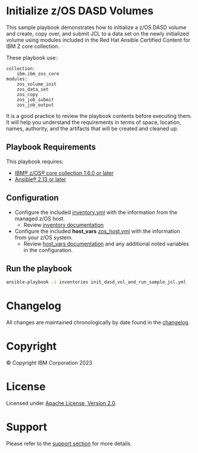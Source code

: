 # Initialize z/OS DASD Volumes

This sample playbook demonstrates how to initialize a z/OS DASD volume and
create, copy over, and submit JCL to a data set on the newly initialized volume
using modules included in the Red Hat Ansible Certified Content for IBM Z core 
collection.

These playbook use:

    collection:
        ibm.ibm_zos_core
    modules:
        zos_volume_init
        zos_data_set
        zos_copy
        zos_job_submit
        zos_job_output

It is a good practice to review the playbook contents before executing them.
It will help you understand the requirements in terms of space, location, names,
authority, and the artifacts that will be created and cleaned up.

## Playbook Requirements
This playbook requires:

- [IBM® z/OS® core collection 1.6.0 or later](https://galaxy.ansible.com/ibm/ibm_zos_core)
- [Ansible® 2.13 or later](https://docs.ansible.com/ansible/latest/installation_guide/intro_installation.html)

## Configuration
- Configure the included [inventory.yml](inventories/inventory.yml) with the
  information from the managed z/OS host.
  - Review [inventory documentation](../docs/share/zos_core/configure_inventory.md)
- Configure the included **host_vars** [zos_host.yml](inventories/host_vars/zos_host.yml)
  with the information from your z/OS system.
  - Review [host_vars documentation](../../docs/share/zos_core/configure_host_vars.md)
    and any additional noted variables in the configuration.

## Run the playbook

```bash
ansible-playbook -i inventories init_dasd_vol_and_run_sample_jcl.yml
```

# Changelog
All changes are maintained chronologically by date found in the
[changelog](changelog.yml).

# Copyright
© Copyright IBM Corporation 2023

# License
Licensed under [Apache License,
Version 2.0](https://opensource.org/licenses/Apache-2.0).

# Support
Please refer to the [support section](../../../../README.md#support) for more
details.